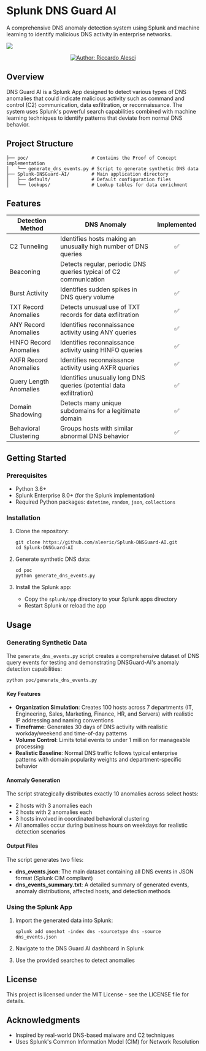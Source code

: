# Splunk DNS Guard AI
A comprehensive DNS anomaly detection system using Splunk and machine learning to identify malicious DNS activity in enterprise networks.

![](imgs/banner.gif)

<p align="center">
  <a href="#"><img src="https://img.shields.io/badge/Author-Riccardo%20Alesci-blue.svg" alt="Author: Riccardo Alesci"/></a>
</p>



## Overview

DNS Guard AI is a Splunk App designed to detect various types of DNS anomalies that could indicate malicious activity such as command and control (C2) communication, data exfiltration, or reconnaissance. The system uses Splunk's powerful search capabilities combined with machine learning techniques to identify patterns that deviate from normal DNS behavior.

## Project Structure

```
├── poc/                       # Contains the Proof of Concept implementation
│   └── generate_dns_events.py # Script to generate synthetic DNS data
├── Splunk-DNSGuard-AI/        # Main application directory
│   ├── default/               # Default configuration files
│   └── lookups/               # Lookup tables for data enrichment
```

## Features

| Detection Method                  | DNS Anomaly                             | Implemented |
|-----------------------------------|-----------------------------------------|:-----------:|
| C2 Tunneling        | Identifies hosts making an unusually high number of DNS queries         | ✅          |
| Beaconing                         | Detects regular, periodic DNS queries typical of C2 communication                     | ✅          |
| Burst Activity                    | Identifies sudden spikes in DNS query volume                | ✅          |
| TXT Record Anomalies              | Detects unusual use of TXT records for data exfiltration               | ✅          |
| ANY Record Anomalies              | Identifies reconnaissance activity using ANY queries               | ✅          |
| HINFO Record Anomalies              | Identifies reconnaissance activity using HINFO queries               | ✅          |
| AXFR Record Anomalies              | Identifies reconnaissance activity using AXFR queries               | ✅          |
| Query Length Anomalies            | Identifies unusually long DNS queries (potential data exfiltration)                  | ✅          |
| Domain Shadowing                  | Detects many unique subdomains for a legitimate domain              | ✅          |
| Behavioral Clustering             | Groups hosts with similar abnormal DNS behavior                   | ✅          |


## Getting Started

### Prerequisites

- Python 3.6+
- Splunk Enterprise 8.0+ (for the Splunk implementation)
- Required Python packages: `datetime`, `random`, `json`, `collections`

### Installation

1. Clone the repository:
   ```
   git clone https://github.com/aleeric/Splunk-DNSGuard-AI.git
   cd Splunk-DNSGuard-AI
   ```

2. Generate synthetic DNS data:
   ```
   cd poc
   python generate_dns_events.py
   ```

3. Install the Splunk app:
   - Copy the `splunk/app` directory to your Splunk apps directory
   - Restart Splunk or reload the app

## Usage

### Generating Synthetic Data

The `generate_dns_events.py` script creates a comprehensive dataset of DNS query events for testing and demonstrating DNSGuard-AI's anomaly detection capabilities:

```
python poc/generate_dns_events.py
```

#### Key Features

- **Organization Simulation**: Creates 100 hosts across 7 departments (IT, Engineering, Sales, Marketing, Finance, HR, and Servers) with realistic IP addressing and naming conventions
- **Timeframe**: Generates 30 days of DNS activity with realistic workday/weekend and time-of-day patterns
- **Volume Control**: Limits total events to under 1 million for manageable processing
- **Realistic Baseline**: Normal DNS traffic follows typical enterprise patterns with domain popularity weights and department-specific behavior

#### Anomaly Generation

The script strategically distributes exactly 10 anomalies across select hosts:
- 2 hosts with 3 anomalies each
- 2 hosts with 2 anomalies each  
- 3 hosts involved in coordinated behavioral clustering
- All anomalies occur during business hours on weekdays for realistic detection scenarios

#### Output Files

The script generates two files:
- **dns_events.json**: The main dataset containing all DNS events in JSON format (Splunk CIM compliant)
- **dns_events_summary.txt**: A detailed summary of generated events, anomaly distributions, affected hosts, and detection methods

### Using the Splunk App

1. Import the generated data into Splunk:
   ```
   splunk add oneshot -index dns -sourcetype dns -source dns_events.json
   ```

2. Navigate to the DNS Guard AI dashboard in Splunk
3. Use the provided searches to detect anomalies

## License

This project is licensed under the MIT License - see the LICENSE file for details.

## Acknowledgments

- Inspired by real-world DNS-based malware and C2 techniques
- Uses Splunk's Common Information Model (CIM) for Network Resolution 